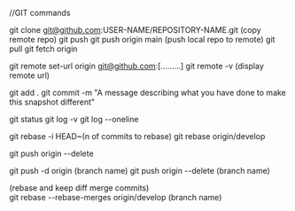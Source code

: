 //GIT commands

git clone git@github.com:USER-NAME/REPOSITORY-NAME.git (copy remote repo)
git push
git push origin main (push local repo to remote)
git pull
git fetch origin

git remote set-url origin git@github.com:[.........]
git remote -v (display remote url)

git add .
git commit -m "A message describing what you have done to make this snapshot different"

git status
git log -v
git log --oneline

git rebase -i HEAD~(n of commits to rebase)
git rebase origin/develop

git push origin --delete

git push -d origin (branch name)
git push origin --delete (branch name)

(rebase and keep diff merge commits) <br>
git rebase --rebase-merges origin/develop (branch name)

